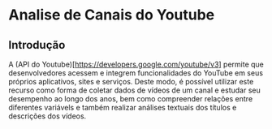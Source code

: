 # Analise de Canais do Youtube


## Introdução 
A (API do Youtube)[https://developers.google.com/youtube/v3] permite que desenvolvedores acessem e integrem funcionalidades do YouTube em seus próprios aplicativos, sites e serviços. 
Deste modo, é possível utilizar este recurso como forma de coletar dados de vídeos de um canal e estudar seu desempenho ao longo dos anos, bem como compreender relações entre diferentes variávels 
e também realizar análises textuais dos títulos e descrições dos vídeos.
